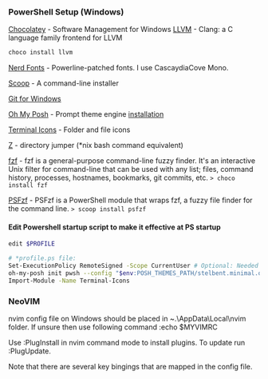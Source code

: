 ### PowerShell Setup (Windows)

[Chocolatey](https://docs.chocolatey.org/en-us/choco/setup) - Software Management for Windows
[LLVM](https://clang.llvm.org/) - Clang: a C language family frontend for LLVM
```bash
choco install llvm
```
[Nerd Fonts](https://www.nerdfonts.com/font-downloads) - Powerline-patched fonts. I use CascaydiaCove Mono.

[Scoop](https://scoop.sh/) - A command-line installer

[Git for Windows](https://gitforwindows.org/)

[Oh My Posh](https://ohmyposh.dev/) - Prompt theme engine [installation](https://ohmyposh.dev/docs/installation/prompt)

[Terminal Icons](https://github.com/devblackops/Terminal-Icons) - Folder and file icons

[Z](https://www.powershellgallery.com/packages/z) - directory jumper (*nix bash command equivalent)

[fzf](https://github.com/junegunn/fzf#installation) - fzf is a general-purpose command-line fuzzy finder. It's an interactive Unix filter for command-line that can be used with any list; files, command history, processes, hostnames, bookmarks, git commits, etc.
```> choco install fzf```

[PSFzf](https://github.com/kelleyma49/PSFzf) - PSFzf is a PowerShell module that wraps fzf, a fuzzy file finder for the command line.
```> scoop install psfzf```

#### Edit Powershell startup script to make it effective at PS startup
```bash
edit $PROFILE
```

```bash
# *profile.ps file:
Set-ExecutionPolicy RemoteSigned -Scope CurrentUser # Optional: Needed to run a remote script the first time
oh-my-posh init pwsh --config "$env:POSH_THEMES_PATH/stelbent.minimal.omp.json" | Invoke-Expression
Import-Module -Name Terminal-Icons
```

### NeoVIM
nvim config file on Windows should be placed in ~.\AppData\Local\nvim folder. If unsure then use following command :echo $MYVIMRC

Use :PlugInstall in nvim command mode to install plugins. To update run :PlugUpdate.

Note that there are several key bingings that are mapped in the config file.

